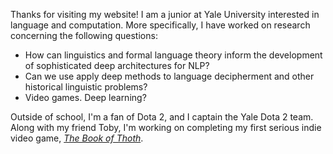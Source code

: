 Thanks for visiting my website! I am a junior at Yale University interested in language and computation. More specifically, I have worked on research concerning the following questions:

* How can linguistics and formal language theory inform the development of sophisticated deep architectures for NLP?
* Can we use apply deep methods to language decipherment and other historical linguistic problems?
* Video games. Deep learning?

Outside of school, I'm a fan of Dota 2, and I captain the Yale Dota 2 team. Along with my friend Toby, I'm working on completing my first serious indie video game, [*The Book of Thoth*](http://snorridev.github.io/thoth/).
